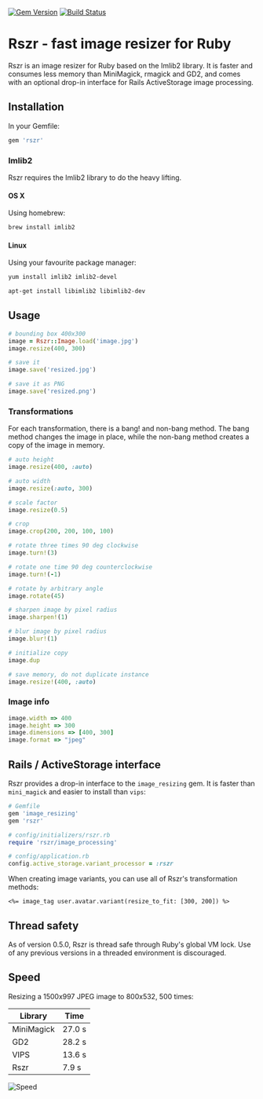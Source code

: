 [![Gem Version](https://badge.fury.io/rb/rszr.svg)](http://badge.fury.io/rb/rszr) [![Build Status](https://travis-ci.org/mtgrosser/rszr.svg)](https://travis-ci.org/mtgrosser/rszr)
# Rszr - fast image resizer for Ruby

Rszr is an image resizer for Ruby based on the Imlib2 library.
It is faster and consumes less memory than MiniMagick, rmagick and GD2, and comes with an optional drop-in interface for Rails ActiveStorage image processing.

## Installation

In your Gemfile:

```ruby
gem 'rszr'
```

### Imlib2

Rszr requires the Imlib2 library to do the heavy lifting.

#### OS X

Using homebrew:

```bash
brew install imlib2
```

#### Linux

Using your favourite package manager:

```bash
yum install imlib2 imlib2-devel
```

```bash
apt-get install libimlib2 libimlib2-dev
```

## Usage

```ruby
# bounding box 400x300
image = Rszr::Image.load('image.jpg')
image.resize(400, 300)

# save it
image.save('resized.jpg')

# save it as PNG
image.save('resized.png')
```

### Transformations

For each transformation, there is a bang! and non-bang method.
The bang method changes the image in place, while the non-bang method
creates a copy of the image in memory.

```ruby
# auto height
image.resize(400, :auto)

# auto width
image.resize(:auto, 300)

# scale factor
image.resize(0.5)

# crop
image.crop(200, 200, 100, 100)

# rotate three times 90 deg clockwise
image.turn!(3)

# rotate one time 90 deg counterclockwise
image.turn!(-1)

# rotate by arbitrary angle
image.rotate(45)

# sharpen image by pixel radius
image.sharpen!(1)

# blur image by pixel radius
image.blur!(1)

# initialize copy
image.dup

# save memory, do not duplicate instance
image.resize!(400, :auto)
```

### Image info
```ruby
image.width => 400
image.height => 300
image.dimensions => [400, 300]
image.format => "jpeg"
```

## Rails / ActiveStorage interface

Rszr provides a drop-in interface to the `image_resizing` gem.
It is faster than `mini_magick` and easier to install than `vips`:

```ruby
# Gemfile
gem 'image_resizing'
gem 'rszr'

# config/initializers/rszr.rb
require 'rszr/image_processing'

# config/application.rb
config.active_storage.variant_processor = :rszr
```

When creating image variants, you can use all of Rszr's transformation methods:

```erb
<%= image_tag user.avatar.variant(resize_to_fit: [300, 200]) %>
```

## Thread safety

As of version 0.5.0, Rszr is thread safe through Ruby's global VM lock.
Use of any previous versions in a threaded environment is discouraged.

## Speed

Resizing a 1500x997 JPEG image to 800x532, 500 times:

Library         | Time
----------------|-----------
MiniMagick      | 27.0 s
GD2             | 28.2 s
VIPS            | 13.6 s
Rszr            |  7.9 s

![Speed](https://github.com/mtgrosser/rszr/blob/master/benchmark/speed.png)

